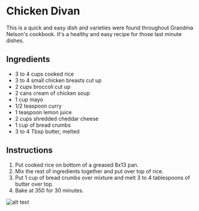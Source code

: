 # Chicken Divan
This is a quick and easy dish and varieties were found throughout Grandma
Nelson's cookbook. It's a healthy and easy recipe for those last minute dishes.

## Ingredients

- 3 to 4 cups cooked rice
- 3 to 4 small chicken breasts cut up
- 2 cups broccoli cut up
- 2 cans cream of chicken soup
- 1 cup mayo
- 1/2 teaspoon curry
- 1 teaspoon lemon juice
- 2 cups shredded cheddar cheese
- 1 cup of bread crumbs
- 3 to 4 Tbsp butter, melted

## Instructions

1. Put cooked rice on bottom of a greased 8x13 pan. 
2. Mix the rest of ingredients together and put over top of rice. 
3. Put 1 cup of bread crumbs over mixture and melt 3 to 4 tablespoons of butter over top. 
4. Bake at 350 for 30 minutes.

![alt text](https://github.com/hunterstrategy/HunterKitchen/blob/main/Photos/chickendivan.jpg)


